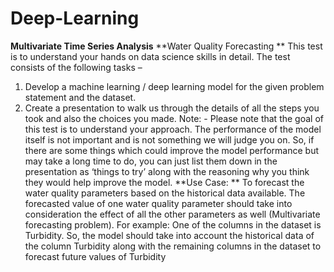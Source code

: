 # Deep-Learning
**Multivariate Time Series Analysis**
**Water Quality Forecasting **
This test is to understand your hands on data science skills in detail. The test consists of the 
following tasks – 
1. Develop a machine learning / deep learning model for the given problem statement and the 
dataset. 
2. Create a presentation to walk us through the details of all the steps you took and also the 
choices you made. 
Note: - Please note that the goal of this test is to understand your approach. The performance of the 
model itself is not important and is not something we will judge you on. So, if there are some things 
which could improve the model performance but may take a long time to do, you can just list them 
down in the presentation as ‘things to try’ along with the reasoning why you think they would help 
improve the model. 
**Use Case: **
To forecast the water quality parameters based on the historical data available. 
The forecasted value of one water quality parameter should take into consideration the effect of all 
the other parameters as well (Multivariate forecasting problem). 
For example: One of the columns in the dataset is Turbidity. So, the model should take into account 
the historical data of the column Turbidity along with the remaining columns in the dataset to 
forecast future values of Turbidity
